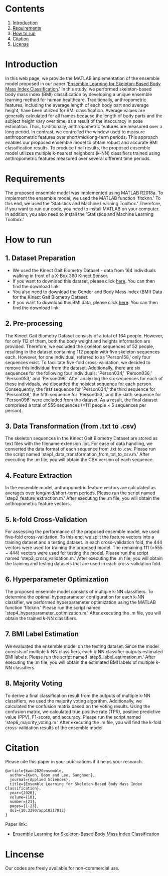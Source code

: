 # Contents
1. [Introduction](Introduction)
2. [Requirements](Requirements)
3. [How to run](How-to-run)
4. [Citation](Citation)
5. [License](License)

# Introduction

In this web page, we provide the MATLAB implementation of the ensemble model proposed in our paper '[Ensemble Learning for Skeleton-Based Body Mass Index Classification](https://doi.org/10.3390/app10217812).' In this study, we performed skeleton-based body mass index (BMI) classification by developing a unique ensemble learning method for human healthcare. Traditionally, anthropometric features, including the average length of each body part and average height, have been utilized for BMI classification. Average values are generally calculated for all frames because the length of body parts and the subject height vary over time, as a result of the inaccuracy in pose estimation. Thus, traditionally, anthropometric features are measured over a long period. In contrast, we controlled the window used to measure anthropometric features over short/mid/long-term periods. This approach enables our proposed ensemble model to obtain robust and accurate BMI classification results. To produce final results, the proposed ensemble model utilizes multiple k-nearest neighbors (k-NN) classifiers trained using anthropometric features measured over several different time periods.

# Requirements

The proposed ensemble model was implemented using MATLAB R2018a. To implement the ensemble model, we used the MATLAB function 'fitcknn.' To this end, we used the 'Statistics and Machine Learning Toolbox.' Therefore, if you want to run our code, you need to install MATLAB on your computer. In addition, you also need to install the 'Statistics and Machine Learning Toolbox.'

# How to run

## 1. Dataset Preparation

* We used the Kinect Gait Biometry Dataset - data from 164 individuals walking in front of a X-Box 360 Kinect Sensor.
* If you want to download this dataset, please click [here](https://www.researchgate.net/publication/275023745_Kinect_Gait_Biometry_Dataset_-_data_from_164_individuals_walking_in_front_of_a_X-Box_360_Kinect_Sensor). You can then find the download link.
* You also need to download the Gender and Body Mass Index (BMI) Data for the Kinect Gait Biometry Dataset.
* If you want to download this BMI data, please click [here](https://www.researchgate.net/publication/308929259_Gender_and_Body_Mass_Index_BMI_Data_for_Kinect_Gait_Biometry_Dataset_-_data_from_164_individuals_walking_in_front_of_a_X-Box_360_Kinect_Sensor). You can then find the download link.

## 2. Pre-processing

The Kinect Gait Biometry Dataset consists of a total of 164 people. However, for only 112 of them, both the body weight and heights information are provided. Therefore, we excluded the skeleton sequences of 52 people, resulting in the dataset containing 112 people with five skeleton sequences each. However, for one individual, referred to as 'Person158,' only four sequences exist. To facilitate five-fold cross-validation, we decided to remove this individual from the dataset. Additionally, there are six sequences for the following four individuals: 'Person034,' 'Person036,' 'Person053,' and 'Person096.' After analyzing the six sequences for each of these individuals, we discarded the noisiest sequence for each person. Consequently, the first sequence for 'Person034,' the third sequence for 'Person036,' the fifth sequence for 'Person053,' and the sixth sequence for 'Person096' were excluded from the dataset. As a result, the final dataset comprised a total of 555 sequences (=111 people × 5 sequences per person).

## 3. Data Transformation (from .txt to .csv)

The skeleton sequences in the Kinect Gait Biometry Dataset are stored as text files with the filename extension .txt.
For ease of data handling, we converted the data format of each sequence from .txt to .csv.
Please run the script named 'step1_data_transformation_from_txt_to_csv.m.'
After executing the .m file, you will obtain the CSV version of each sequence.

## 4. Feature Extraction

In the ensemble model, anthropometric feature vectors are calculated as averages over long/mid/short-term periods.
Please run the script named 'step2_feature_extraction.m.'
After executing the .m file, you will obtain the anthropometric feature vectors.

## 5. k-fold Cross-Validation

For assessing the performance of the proposed ensemble model, we used five-fold cross-validation.
To this end, we split the feature vectors into a training dataset and a testing dataset.
In each cross-validation fold, the 444 vectors were used for training the proposed model. 
The remaining 111 (=555 − 444) vectors were used for testing the model.
Please run the script named 'step3_cross_validation.m.'
After executing the .m file, you will obtain the training and testing datasets that are used in each cross-validation fold.

## 6. Hyperparameter Optimization
The proposed ensemble model consists of multiple k-NN classifiers.
To determine the optimal hyperparameter configuration for each k-NN classifier, we performed hyperparameter optimization using the MATLAB function 'fitcknn.'
Please run the script named 'step4_hyperparameter_optimization.m.'
After executing the .m file, you will obtain the trained k-NN classifiers.

## 7. BMI Label Estimation

We evaluated the ensemble model on the testing dataset.
Since the model consists of multiple k-NN classifiers, each k-NN classifier outputs estimated BMI labels.
Please run the script named 'step5_label_estimation.m.'
After executing the .m file, you will obtain the estimated BMI labels of multiple k-NN classifiers.

## 8. Majority Voting

To derive a final classification result from the outputs of multiple k-NN classifiers, we used the majority voting algorithm.
Additionally, we calculated the confusion matrix based on the voting results.
Using the confusion matrix, we calculated true positive rate (TPR), positive predictive value (PPV), F1-score, and accuracy.
Please run the script named 'step6_majority_voting.m.'
After executing the .m file, you will find the k-fold cross-validation results of the ensemble model.

# Citation

Please cite this paper in your publications if it helps your research.

```  
@article{kwon2020ensemble,
  author={Kwon, Beom and Lee, Sanghoon},
  journal={Applied Sciences},
  title={Ensemble Learning for Skeleton-Based Body Mass Index Classification},  
  year={2020},
  volume={10},
  number={21},
  pages={1-23},  
  doi={10.3390/app10217812}
}
```

Paper link:
* [Ensemble Learning for Skeleton-Based Body Mass Index Classification](https://doi.org/10.3390/app10217812)

# Lincense

Our codes are freely available for non-commercial use.
